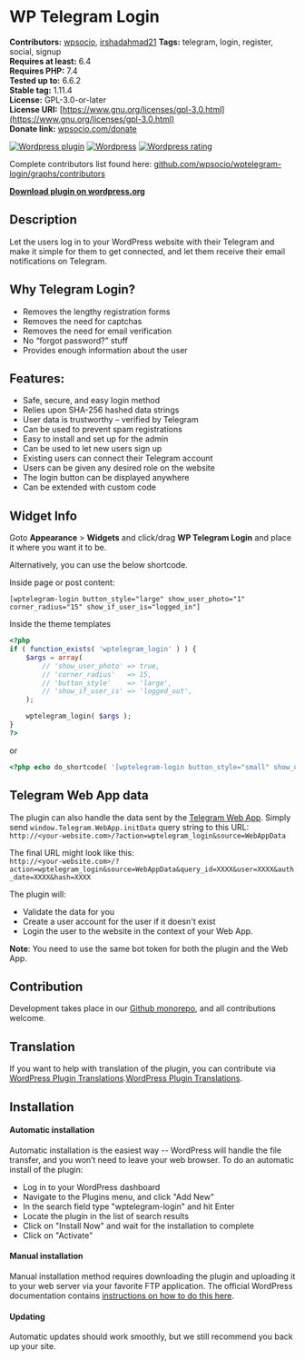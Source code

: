 # WP Telegram Login

**Contributors:** [wpsocio](https://github.com/wpsocio), [irshadahmad21](https://github.com/irshadahmad21)
**Tags:** telegram, login, register, social, signup  
**Requires at least:** 6.4  
**Requires PHP:** 7.4  
**Tested up to:** 6.6.2  
**Stable tag:** 1.11.4  
**License:** GPL-3.0-or-later  
**License URI:** [https://www.gnu.org/licenses/gpl-3.0.html](https://www.gnu.org/licenses/gpl-3.0.html)  
**Donate link:** [wpsocio.com/donate](https://wpsocio.com/donate)

[![Wordpress plugin](https://img.shields.io/wordpress/plugin/v/wptelegram-login.svg)](https://wordpress.org/plugins/wptelegram-login/)
[![Wordpress](https://img.shields.io/wordpress/plugin/dt/wptelegram-login.svg)](https://wordpress.org/plugins/wptelegram-login/)
[![Wordpress rating](https://img.shields.io/wordpress/plugin/r/wptelegram-login.svg)](https://wordpress.org/plugins/wptelegram-login/)

Complete contributors list found here: [github.com/wpsocio/wptelegram-login/graphs/contributors](https://github.com/wpsocio/wptelegram-login/graphs/contributors)

**[Download plugin on wordpress.org](https://wordpress.org/plugins/wptelegram-login/)**

## Description

Let the users log in to your WordPress website with their Telegram and make it simple for them to get connected, and let them receive their email notifications on Telegram.

## Why Telegram Login?

- Removes the lengthy registration forms
- Removes the need for captchas
- Removes the need for email verification
- No “forgot password?” stuff
- Provides enough information about the user

## Features:

- Safe, secure, and easy login method
- Relies upon SHA-256 hashed data strings
- User data is trustworthy – verified by Telegram
- Can be used to prevent spam registrations
- Easy to install and set up for the admin
- Can be used to let new users sign up
- Existing users can connect their Telegram account
- Users can be given any desired role on the website
- The login button can be displayed anywhere
- Can be extended with custom code

## Widget Info

Goto **Appearance** > **Widgets** and click/drag **WP Telegram Login** and place it where you want it to be.

Alternatively, you can use the below shortcode.

Inside page or post content:

`[wptelegram-login button_style="large" show_user_photo="1" corner_radius="15" show_if_user_is="logged_in"]`

Inside the theme templates

```php
<?php
if ( function_exists( 'wptelegram_login' ) ) {
    $args = array(
        // 'show_user_photo' => true,
        // 'corner_radius'   => 15,
        // 'button_style'    => 'large',
        // 'show_if_user_is' => 'logged_out',
    );

    wptelegram_login( $args );
}
?>
```

or

```php
<?php echo do_shortcode( '[wptelegram-login button_style="small" show_user_photo="0" show_if_user_is="logged_in"]' ); ?>
```

## Telegram Web App data

The plugin can also handle the data sent by the [Telegram Web App](https://core.telegram.org/bots/webapps). Simply send `window.Telegram.WebApp.initData` query string to this URL: </br >
`http://<your-website.com>/?action=wptelegram_login&source=WebAppData`

The final URL might look like this: </br >
`http://<your-website.com>/?action=wptelegram_login&source=WebAppData&query_id=XXXX&user=XXXX&auth_date=XXXX&hash=XXXX`

The plugin will:

- Validate the data for you
- Create a user account for the user if it doesn't exist
- Login the user to the website in the context of your Web App.

**Note**: You need to use the same bot token for both the plugin and the Web App.

## Contribution

Development takes place in our [Github monorepo](https://github.com/wpsocio/wp-projects), and all contributions welcome.

## Translation

If you want to help with translation of the plugin, you can contribute via [WordPress Plugin Translations](https://translate.wordpress.org/projects/wp-plugins/wptelegram-comments).[WordPress Plugin Translations](https://translate.wordpress.org/projects/wp-plugins/wptelegram-login).

## Installation

#### Automatic installation

Automatic installation is the easiest way -- WordPress will handle the file transfer, and you won’t need to leave your web browser. To do an automatic install of the plugin:

- Log in to your WordPress dashboard
- Navigate to the Plugins menu, and click "Add New"
- In the search field type "wptelegram-login" and hit Enter
- Locate the plugin in the list of search results
- Click on "Install Now" and wait for the installation to complete
- Click on "Activate"

#### Manual installation

Manual installation method requires downloading the plugin and uploading it to your web server via your favorite FTP application. The official WordPress documentation contains [instructions on how to do this here](https://wordpress.org/support/article/managing-plugins/#manual-plugin-installation).

#### Updating

Automatic updates should work smoothly, but we still recommend you back up your site.
